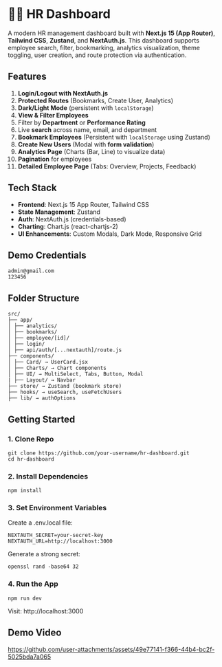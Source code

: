 
# 🧑‍💼 HR Dashboard

A modern HR management dashboard built with **Next.js 15 (App Router)**, **Tailwind CSS**, **Zustand**, and **NextAuth.js**. This dashboard supports employee search, filter, bookmarking, analytics visualization, theme toggling, user creation, and route protection via authentication.



##  Features

1. **Login/Logout with NextAuth.js**
2. **Protected Routes** (Bookmarks, Create User, Analytics)
3. **Dark/Light Mode** (persistent with `localStorage`)
4. **View & Filter Employees**
5. Filter by **Department** or **Performance Rating**
6. Live **search** across name, email, and department
7. **Bookmark Employees** (Persistent with `localStorage` using Zustand)
8. **Create New Users** (Modal with **form validation**)
9. **Analytics Page** (Charts (Bar, Line) to visualize data)
10. **Pagination** for employees
9. **Detailed Employee Page** (Tabs: Overview, Projects, Feedback)



##  Tech Stack

- **Frontend**: Next.js 15 App Router, Tailwind CSS
- **State Management**: Zustand
- **Auth**: NextAuth.js (credentials-based)
- **Charting**: Chart.js (react-chartjs-2)
- **UI Enhancements**: Custom Modals, Dark Mode, Responsive Grid



##  Demo Credentials

```
admin@gmail.com
123456
```

## Folder Structure

```
src/
├── app/
│ ├── analytics/
│ ├── bookmarks/
│ ├── employee/[id]/
│ ├── login/
│ ├── api/auth/[...nextauth]/route.js
├── components/
│ ├── Card/ → UserCard.jsx
│ ├── Charts/ → Chart components
│ ├── UI/ → MultiSelect, Tabs, Button, Modal
| ├── Layout/ → Navbar
├── store/ → Zustand (bookmark store)
├── hooks/ → useSearch, useFetchUsers
├── lib/ → authOptions
```

## Getting Started

### 1. Clone Repo

```
git clone https://github.com/your-username/hr-dashboard.git
cd hr-dashboard
```
### 2. Install Dependencies

```
npm install
```
### 3. Set Environment Variables

Create a .env.local file:
```
NEXTAUTH_SECRET=your-secret-key
NEXTAUTH_URL=http://localhost:3000
```

Generate a strong secret:

```
openssl rand -base64 32
```

### 4. Run the App

```
npm run dev
```

Visit: http://localhost:3000

## Demo Video 

https://github.com/user-attachments/assets/49e77141-f366-44b4-bc2f-5025bda7a065

